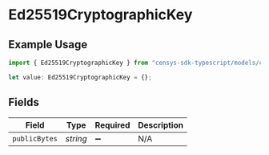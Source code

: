 # Ed25519CryptographicKey

## Example Usage

```typescript
import { Ed25519CryptographicKey } from "censys-sdk-typescript/models/components";

let value: Ed25519CryptographicKey = {};
```

## Fields

| Field              | Type               | Required           | Description        |
| ------------------ | ------------------ | ------------------ | ------------------ |
| `publicBytes`      | *string*           | :heavy_minus_sign: | N/A                |